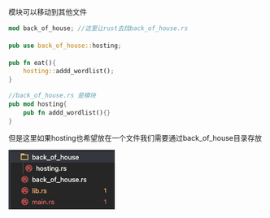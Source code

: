 模块可以移动到其他文件

```rust
mod back_of_house; //这里让rust去找back_of_house.rs

pub use back_of_house::hosting;

pub fn eat(){
    hosting::addd_wordlist();
}


```

```rust
//back_of_house.rs 是模块
pub mod hosting{
    pub fn addd_wordlist(){}
}

```

但是这里如果hosting也希望放在一个文件我们需要通过back_of_house目录存放

![image-20250518220112295](https://raw.githubusercontent.com/Xioaruan912/pic/main/image-20250518220112295.png)